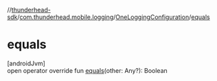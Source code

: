 //[thunderhead-sdk](../../../index.md)/[com.thunderhead.mobile.logging](../index.md)/[OneLoggingConfiguration](index.md)/[equals](equals.md)

# equals

[androidJvm]\
open operator override fun [equals](equals.md)(other: Any?): Boolean
